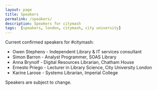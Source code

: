```yaml
---
layout: page
title: Speakers
permalink: /speakers/
description: Speakers for citymash
tags:  [speakers, london, citymash, city university]
---
```


Current confirmed speakers for #citymash:

* Owen Stephens - Independent Library & IT services consultant
* Simon Barron - Analyst Programmer, SOAS Library
* Anna Brynolf - Digital Resources Librarian, Chatham House
* Ernesto Priego - Lecturer in Library Science, City University London
* Karine Larose - Systems Librarian, Imperial College

Speakers are subject to change.
